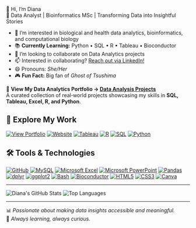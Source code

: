 
<!---
Dia-git/Dia-git is a ✨ special ✨ repository because its `README.md` (this file) appears on your GitHub profile.
You can click the Preview link to take a look at your changes.
--->

👋 Hi, I’m Diana  
🎯 Data Analyst | Bioinformatics MSc | Transforming Data into Insightful Stories

- 👀 I’m interested in biological and health data analytics, bioinformatics, and computational biology
- 📚 **Currently Learning:** Python • SQL • R • Tableau • Bioconductor  
- 🤝 I’m looking to collaborate on Data Analytics projects 
- 📫 Interested in collaborating? [Reach out via LinkedIn!](https://www.linkedin.com/in/diana-nicuțari-92274387)
- 😄 Pronouns: *She/Her*
- 🎮 **Fun Fact:** Big fan of *Ghost of Tsushima*

🚀 **View My Data Analytics Portfolio → [Data Analysis Projects](https://github.com/Dia-git/Data-analysis-portfolio)**  
A curated collection of real‑world projects showcasing my skills in **SQL, Tableau, Excel, R, and Python**.


## 🌟 Explore My Work
[![View Portfolio](https://img.shields.io/badge/View%20Portfolio-Data%20Analysis%20Projects-blueviolet?style=for-the-badge&logo=github)](https://github.com/Dia-git/Data-analysis-portfolio)
[![Website](https://img.shields.io/badge/Website-Live-blue?style=for-the-badge&logo=github)](https://Dia-git.github.io)
[![Tableau](https://img.shields.io/badge/Tableau-Data%20Viz-yellow?style=for-the-badge&logo=tableau)]()
[![R](https://img.shields.io/badge/R-Data%20Wrangling-lightblue?style=for-the-badge&logo=r)]()
[![SQL](https://img.shields.io/badge/SQL-Intermediate-orange?style=for-the-badge&logo=postgresql)]()
[![Python](https://img.shields.io/badge/Python-Analytics-blue?style=for-the-badge&logo=python)]()

## 🛠️ Tools & Technologies

[![GitHub](https://img.shields.io/badge/GitHub-181717?style=for-the-badge&logo=github&logoColor=white)](https://github.com/)
[![MySQL](https://img.shields.io/badge/MySQL-4479A1?style=for-the-badge&logo=mysql&logoColor=white)](https://www.mysql.com/)
[![Microsoft Excel](https://img.shields.io/badge/Excel-217346?style=for-the-badge&logo=microsoft-excel&logoColor=white)]()
[![Microsoft PowerPoint](https://img.shields.io/badge/PowerPoint-B7472A?style=for-the-badge&logo=microsoft-powerpoint&logoColor=white)]()
[![Pandas](https://img.shields.io/badge/Pandas-150458?style=for-the-badge&logo=pandas&logoColor=white)]()
[![dplyr](https://img.shields.io/badge/dplyr-276DC3?style=for-the-badge&logo=r&logoColor=white)]()
[![ggplot2](https://img.shields.io/badge/ggplot2-1A162D?style=for-the-badge&logo=r&logoColor=white)]()
[![Bash](https://img.shields.io/badge/Bash%20%26%20Shell-4EAA25?style=for-the-badge&logo=gnu-bash&logoColor=white)]()
[![Bioconductor](https://img.shields.io/badge/Bioconductor-0092BC?style=for-the-badge&logo=r&logoColor=white)]()
[![HTML5](https://img.shields.io/badge/HTML5-E34F26?style=for-the-badge&logo=html5&logoColor=white)]()
[![CSS3](https://img.shields.io/badge/CSS3-1572B6?style=for-the-badge&logo=css3&logoColor=white)]()
[![Canva](https://img.shields.io/badge/Canva-00C4CC?style=for-the-badge&logo=canva&logoColor=white)](https://www.canva.com/)


---

![Diana's GitHub Stats](https://github-readme-stats.vercel.app/api?username=Dia-git&show_icons=true&theme=radical)
![Top Languages](https://github-readme-stats.vercel.app/api/top-langs/?username=Dia-git&layout=compact&theme=radical)

---

📊 *Passionate about making data insights accessible and meaningful.*  
🌱 *Always learning, always curious.*  

<!---
Bonus recruiter appeal tips
Pin diverse repos: one each for data cleaning (SQL), visualization (Tableau), scripting (Python/R), and creative work (HTML + CSS).
Add visuals: small screenshots or GIFs of dashboards — they increase engagement dramatically.
Commit weekly: steady commits show consistency.
Custom domain or GitHub Pages site: link to your portfolio page (like diananicutari.github.io).
--->
